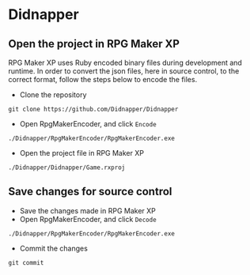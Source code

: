 # Didnapper

## Open the project in RPG Maker XP

RPG Maker XP uses Ruby encoded binary files during development and runtime. In order to convert the json files, here in source control, to the correct format, follow the steps below to encode the files.

* Clone the repository
```
git clone https://github.com/Didnapper/Didnapper
```
* Open RpgMakerEncoder, and click `Encode`
```
./Didnapper/RpgMakerEncoder/RpgMakerEncoder.exe
```
* Open the project file in RPG Maker XP
```
./Didnapper/Didnapper/Game.rxproj
```

## Save changes for source control

* Save the changes made in RPG Maker XP
* Open RpgMakerEncoder, and click `Decode`
```
./Didnapper/RpgMakerEncoder/RpgMakerEncoder.exe
```
* Commit the changes
```
git commit
```